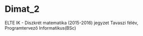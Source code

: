# Dimat_2
ELTE IK - Diszkrét matematika (2015-2016) jegyzet Tavaszi félév, Programtervező Informatikus(BSc)
